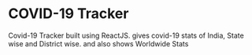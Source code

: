 # COVID-19 Tracker
Covid-19 Tracker built using ReactJS. gives covid-19 stats of India, State wise and District wise. and also shows Worldwide Stats
